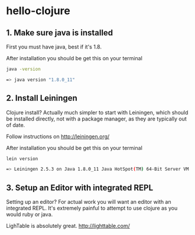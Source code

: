 # hello-clojure



## 1. Make sure java is installed
First you must have java, best if it's 1.8.

After installation you should be get this on your terminal
```sh
java -version

=> java version "1.8.0_11"
```


## 2. Install Leiningen
Clojure install? Actually much simpler to start with Leiningen, which
should be installed directly, not with a package manager, as they are
typically out of date.

Follow instructions on http://leiningen.org/

After installation you should be get this on your terminal
```sh
lein version

=> Leiningen 2.5.3 on Java 1.8.0_11 Java HotSpot(TM) 64-Bit Server VM
```



## 3. Setup an Editor with integrated REPL
Setting up an editor? For actual work you will want an editor
with an integrated REPL. It's extremely painful to attempt to
use clojure as you would ruby or java.

LighTable is absolutely great. http://lighttable.com/




